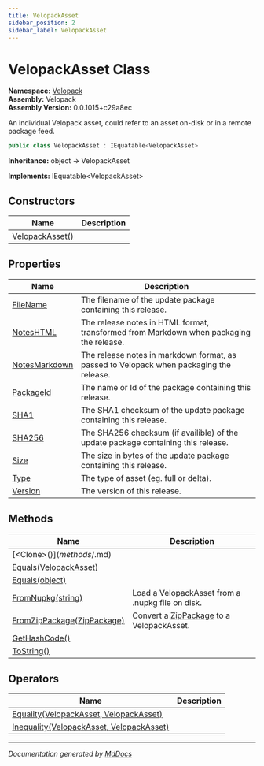 ```yaml
---
title: VelopackAsset
sidebar_position: 2
sidebar_label: VelopackAsset
---
```

<!--  
  <auto-generated>   
    The contents of this file were generated by a tool.  
    Changes to this file may be list if the file is regenerated  
  </auto-generated>   
-->

# VelopackAsset Class

**Namespace:** [Velopack](../index.md)  
**Assembly:** Velopack  
**Assembly Version:** 0.0.1015+c29a8ec

An individual Velopack asset, could refer to an asset on\-disk or in a remote package feed.

```csharp
public class VelopackAsset : IEquatable<VelopackAsset>
```

**Inheritance:** object → VelopackAsset

**Implements:** IEquatable\<VelopackAsset\>

## Constructors

| Name                                     | Description |
| ---------------------------------------- | ----------- |
| [VelopackAsset()](constructors/index.md) |             |

## Properties

| Name                                         | Description                                                                               |
| -------------------------------------------- | ----------------------------------------------------------------------------------------- |
| [FileName](properties/FileName.md)           |  The filename of the update package containing this release.                              |
| [NotesHTML](properties/NotesHTML.md)         |  The release notes in HTML format, transformed from Markdown when packaging the release.  |
| [NotesMarkdown](properties/NotesMarkdown.md) |  The release notes in markdown format, as passed to Velopack when packaging the release.  |
| [PackageId](properties/PackageId.md)         |  The name or Id of the package containing this release.                                   |
| [SHA1](properties/SHA1.md)                   |  The SHA1 checksum of the update package containing this release.                         |
| [SHA256](properties/SHA256.md)               |  The SHA256 checksum (if availible) of the update package containing this release.        |
| [Size](properties/Size.md)                   |  The size in bytes of the update package containing this release.                         |
| [Type](properties/Type.md)                   |  The type of asset (eg. full or delta).                                                   |
| [Version](properties/Version.md)             |  The version of this release.                                                             |

## Methods

| Name                                                           | Description                                                              |
| -------------------------------------------------------------- | ------------------------------------------------------------------------ |
| [\<Clone\>$()](methods/%253CClone%253E$.md)                    |                                                                          |
| [Equals(VelopackAsset)](methods/Equals.md#equalsvelopackasset) |                                                                          |
| [Equals(object)](methods/Equals.md#equalsobject)               |                                                                          |
| [FromNupkg(string)](methods/FromNupkg.md)                      | Load a VelopackAsset from a .nupkg file on disk.                         |
| [FromZipPackage(ZipPackage)](methods/FromZipPackage.md)        | Convert a [ZipPackage](../NuGet/ZipPackage/index.md) to a VelopackAsset. |
| [GetHashCode()](methods/GetHashCode.md)                        |                                                                          |
| [ToString()](methods/ToString.md)                              |                                                                          |

## Operators

| Name                                                                | Description |
| ------------------------------------------------------------------- | ----------- |
| [Equality(VelopackAsset, VelopackAsset)](operators/Equality.md)     |             |
| [Inequality(VelopackAsset, VelopackAsset)](operators/Inequality.md) |             |

___

*Documentation generated by [MdDocs](https://github.com/ap0llo/mddocs)*
